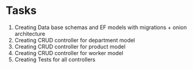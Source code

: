 # Tasks
1. Creating Data base schemas and EF models with migrations + onion architecture
2. Creating CRUD controller for department model
3. Creating CRUD controller for product model
4. Creating CRUD controller for worker model
5. Creating Tests for all controllers 
